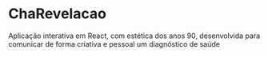 # ChaRevelacao
Aplicação interativa em React, com estética dos anos 90, desenvolvida para comunicar de forma criativa e pessoal um diagnóstico de saúde
